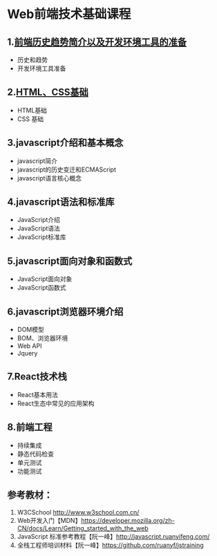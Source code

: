 # Web前端技术基础课程
## 1.[前端历史趋势简介以及开发环境工具的准备](./lession01/lession01.md)
- 历史和趋势
- 开发环境工具准备

## 2.[HTML、CSS基础](./lession02/lession02.md)
- HTML基础
- CSS 基础

## 3.javascript介绍和基本概念
- javascript简介
- javascript的历史变迁和ECMAScript
- javascript语言核心概念

## 4.javascript语法和标准库
- JavaScript介绍
- JavaScript语法
- JavaScript标准库

## 5.javascript面向对象和函数式
- JavaScript面向对象
- JavaScript函数式

## 6.javascript浏览器环境介绍
- DOM模型
- BOM、浏览器环境
- Web API
- Jquery

## 7.React技术栈
- React基本用法
- React生态中常见的应用架构

## 8.前端工程
- 持续集成
- 静态代码检查
- 单元测试
- 功能测试

## 参考教材：
1. W3CSchool http://www.w3school.com.cn/
2. Web开发入门【MDN】https://developer.mozilla.org/zh-CN/docs/Learn/Getting_started_with_the_web
3. JavaScript 标准参考教程【阮一峰】http://javascript.ruanyifeng.com/
4. 全栈工程师培训材料【阮一峰】https://github.com/ruanyf/jstraining
